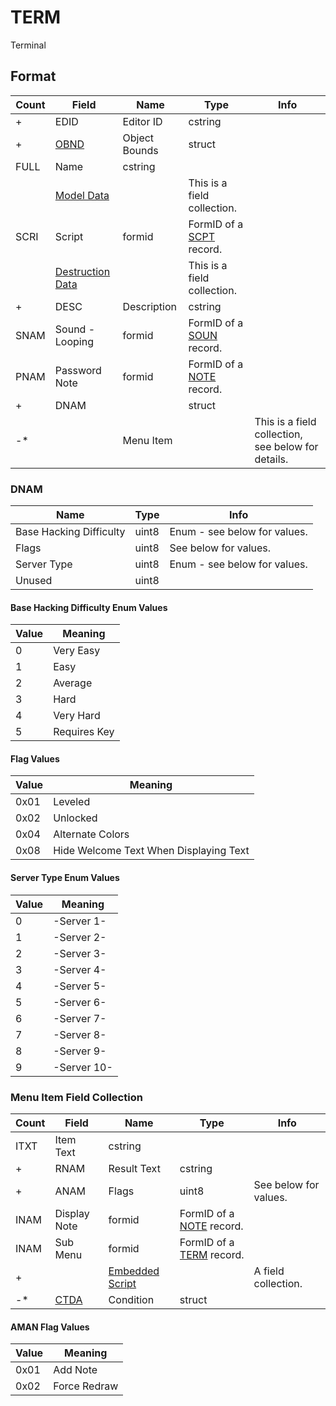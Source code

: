 TERM
====

Terminal

## Format

Count | Field | Name | Type | Info
------|-------|------|------|-----
+ | EDID | Editor ID | cstring |
+ | [OBND](Fields/OBND.md) | Object Bounds | struct |
 | FULL | Name | cstring |
 | | [Model Data](Fields/Model.md) | | This is a field collection.
 | SCRI | Script | formid | FormID of a [SCPT](SCPT.md) record.
 | | [Destruction Data](Fields/Destruction.md) | | This is a field collection.
+ | DESC | Description | cstring |
 | SNAM | Sound - Looping | formid | FormID of a [SOUN](SOUN.md) record.
 | PNAM | Password Note | formid | FormID of a [NOTE](NOTE.md) record.
+ | DNAM | | struct |
-* | | Menu Item | | This is a field collection, see below for details.

### DNAM

Name | Type | Info
-----|------|-----
Base Hacking Difficulty | uint8 | Enum - see below for values.
Flags | uint8 | See below for values.
Server Type | uint8 | Enum - see below for values.
Unused | uint8 | 
 
#### Base Hacking Difficulty Enum Values

Value | Meaning
------|--------
0 | Very Easy
1 | Easy
2 | Average
3 | Hard
4 | Very Hard
5 | Requires Key

#### Flag Values

Value | Meaning
------|--------
0x01 | Leveled
0x02 | Unlocked
0x04 | Alternate Colors
0x08 | Hide Welcome Text When Displaying Text

#### Server Type Enum Values

Value | Meaning
------|--------
0 | -Server 1-
1 | -Server 2-
2 | -Server 3-
3 | -Server 4-
4 | -Server 5-
5 | -Server 6-
6 | -Server 7-
7 | -Server 8-
8 | -Server 9-
9 | -Server 10-

### Menu Item Field Collection

Count | Field | Name | Type | Info
------|-------|------|------|-----
 | ITXT | Item Text | cstring |
+ | RNAM | Result Text | cstring |
+ | ANAM | Flags | uint8 | See below for values.
 | INAM | Display Note | formid | FormID of a [NOTE](NOTE.md) record.
 | INAM | Sub Menu | formid | FormID of a [TERM](TERM.md) record.
+ | | [Embedded Script](Fields/Script.md) | | A field collection.
-* | [CTDA](Fields/CTDA.md) | Condition | struct |
 
#### AMAN Flag Values

Value | Meaning
------|--------
0x01 | Add Note
0x02 | Force Redraw

